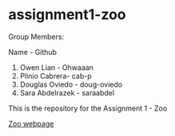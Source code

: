 # assignment1-zoo

Group Members: 

Name - Github

1. Owen Lian - Ohwaaan
2. Plinio Cabrera- cab-p
3. Douglas Oviedo - doug-oviedo
4. Sara Abdelrazek - saraabdel

This is the repository for the Assignment 1 - Zoo

<a href="https://ohwaaan.github.io/Team-app/" target="_blank">Zoo webpage</a>
